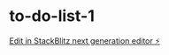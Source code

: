 # to-do-list-1

[Edit in StackBlitz next generation editor ⚡️](https://stackblitz.com/~/github.com/Koscior/to-do-list-1)
